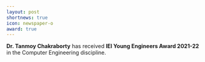 ```yaml
---
layout: post
shortnews: true
icon: newspaper-o
award: true
---
```


<b>Dr. Tanmoy Chakraborty</b> has received <b>IEI Young Engineers Award 2021-22</b> in the Computer Engineering discipline.

